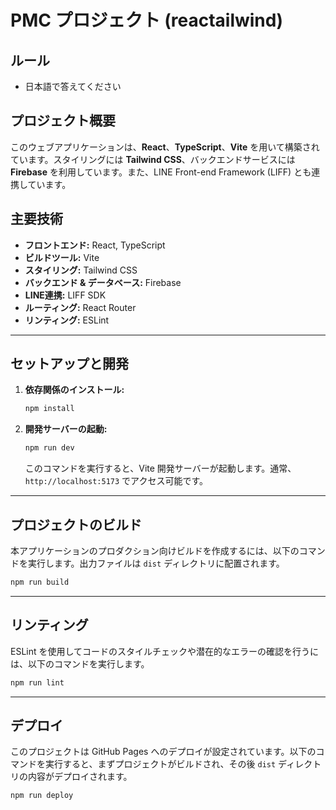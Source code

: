 # PMC プロジェクト (reactailwind)

## ルール

* 日本語で答えてください

## プロジェクト概要

このウェブアプリケーションは、**React**、**TypeScript**、**Vite** を用いて構築されています。スタイリングには **Tailwind CSS**、バックエンドサービスには **Firebase** を利用しています。また、LINE Front-end Framework (LIFF) とも連携しています。

## 主要技術

  * **フロントエンド:** React, TypeScript
  * **ビルドツール:** Vite
  * **スタイリング:** Tailwind CSS
  * **バックエンド & データベース:** Firebase
  * **LINE連携:** LIFF SDK
  * **ルーティング:** React Router
  * **リンティング:** ESLint

-----

## セットアップと開発

1.  **依存関係のインストール:**

    ```bash
    npm install
    ```

2.  **開発サーバーの起動:**

    ```bash
    npm run dev
    ```

    このコマンドを実行すると、Vite 開発サーバーが起動します。通常、`http://localhost:5173` でアクセス可能です。

-----

## プロジェクトのビルド

本アプリケーションのプロダクション向けビルドを作成するには、以下のコマンドを実行します。出力ファイルは `dist` ディレクトリに配置されます。

```bash
npm run build
```

-----

## リンティング

ESLint を使用してコードのスタイルチェックや潜在的なエラーの確認を行うには、以下のコマンドを実行します。

```bash
npm run lint
```

-----

## デプロイ

このプロジェクトは GitHub Pages へのデプロイが設定されています。以下のコマンドを実行すると、まずプロジェクトがビルドされ、その後 `dist` ディレクトリの内容がデプロイされます。

```bash
npm run deploy
```